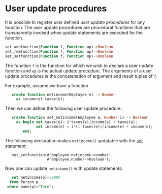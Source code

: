 # User update procedures

It is possible to register user defined *user update procedures* for
any function. The user update procedures are procedural
functions that are transparently invoked when update
statements are executed for the function.

```sql
set_addfunction(Function f, Function up)->Boolean
set_remfunction(Function f, Function up)->Boolean
set_setfunction(Function f, Function up)->Boolean
```

The function `f` is the function for which we wish to declare a user
update function and `up` is the actual update procedure. The arguments
of a user update procedures is the concatenation of argument and
result tuples of `f`. 

For example, assume we have a function
```sql
   create function netincome(Employee e) -> Number
     as income(e)-taxes(e);
```

Then we can define the following user update procedure:
```sql
   create function set_netincome(Employee e, Number i) -> Boolean
     as begin set taxes(e)= i*taxes(e)/income(e) + taxes(e);
              set income(e) = i*(1-taxes(e))/income(e) + income(e);
        end;
```

The following declaration makes `netincome()` updatable with the [set](../amos1l/updates.md) statement:

```
   set_setfunction(#'employee.netincome->number',
                   #'employee.number->boolean');
```

Now one can update `netincome()` with update statements:
```sql
   set netincome(p)=32000 
  from Person p
 where name(p)="Tore";
```
